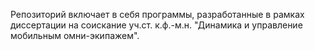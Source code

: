 Репозиторий включает в себя программы, разработанные в рамках диссертации
на соискание уч.ст. к.ф.-м.н. "Динамика и управление мобильным омни-экипажем".
